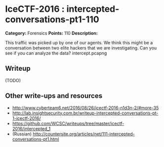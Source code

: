 # IceCTF-2016 : intercepted-conversations-pt1-110

**Category:** Forensics
**Points:** 110
**Description:**

This traffic was picked up by one of our agents. We think this might be a conversation between two elite hackers that we are investigating. Can you see if you can analyze the data? intercept.pcapng

## Writeup

(TODO)

## Other write-ups and resources

* http://www.cyberteam6.net/2016/08/26/icectf-2016-n1d3n-2/#more-35
* http://lab.insightsecurity.com.br/writeup-intercepted-conversations-pt-1-icectf-2016/
* https://github.com/WCSC/writeups/tree/master/icectf-2016/intercepted_1
* (Russian) http://countersite.org/articles/net/111-intercepted-conversations-pt1.html
